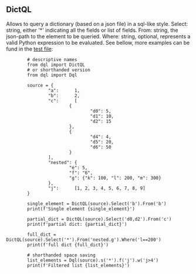 ## DictQL
Allows to query a dictionary (based on a json file) in a sql-like style. 
Select:  string, either '*' indicating all the fields or list of fields.
From:  string, the json-path to the element to be queried.
Where: string, optional, represents a valid Python expression to be evaluated.
See bellow, more examples can be fund in the [test file](dql/test_dictQL.py):
```
        # descriptive names
        from dql import DictQL
        # or shorthanded version
        from dql import Dql

        source = {
                "a":      1,
                "b":      2,
                "c":      [
                        {
                                "d0": 5,
                                "d1": 10,
                                "d2": 15
                        },
                        {
                                "d4": 4,
                                "d5": 20,
                                "d6": 50
                        }
                ],
                "nested": {
                        "e": 5,
                        "f": "6",
                        "g": {"k": 100, "l": 200, "m": 300}
                },
                "j":      [1, 2, 3, 4, 5, 6, 7, 8, 9]
        }

        single_element = DictQL(source).Select('b').From('b')
        print(f'Single element {single_element}')

        partial_dict = DictQL(source).Select('d0,d2').From('c')
        print(f'partial dict: {partial_dict}')

        full_dict = DictQL(source).Select('*').From('nested.g').Where('l==200')
        print(f'full dict {full_dict}')

        # shorthanded space saving
        list_elements = Dql(source).s('*').f('j').w('j>4')
        print(f'Filtered list {list_elements}')
    
```
